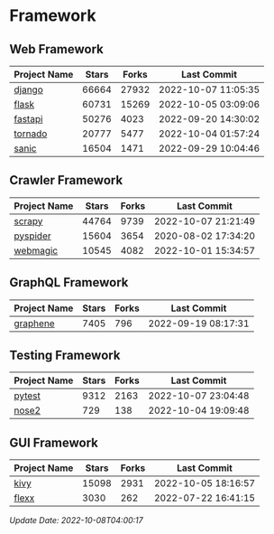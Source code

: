 # Framework

## Web Framework
| Project Name | Stars | Forks | Last Commit |
| ------------ | ----- | ----- | ----------- |
| [django](https://github.com/django/django) | 66664 | 27932 | 2022-10-07 11:05:35 |
| [flask](https://github.com/pallets/flask) | 60731 | 15269 | 2022-10-05 03:09:06 |
| [fastapi](https://github.com/tiangolo/fastapi) | 50276 | 4023 | 2022-09-20 14:30:02 |
| [tornado](https://github.com/tornadoweb/tornado) | 20777 | 5477 | 2022-10-04 01:57:24 |
| [sanic](https://github.com/sanic-org/sanic) | 16504 | 1471 | 2022-09-29 10:04:46 |

## Crawler Framework
| Project Name | Stars | Forks | Last Commit |
| ------------ | ----- | ----- | ----------- |
| [scrapy](https://github.com/scrapy/scrapy) | 44764 | 9739 | 2022-10-07 21:21:49 |
| [pyspider](https://github.com/binux/pyspider) | 15604 | 3654 | 2020-08-02 17:34:20 |
| [webmagic](https://github.com/code4craft/webmagic) | 10545 | 4082 | 2022-10-01 15:34:57 |

## GraphQL Framework
| Project Name | Stars | Forks | Last Commit |
| ------------ | ----- | ----- | ----------- |
| [graphene](https://github.com/graphql-python/graphene) | 7405 | 796 | 2022-09-19 08:17:31 |

## Testing Framework
| Project Name | Stars | Forks | Last Commit |
| ------------ | ----- | ----- | ----------- |
| [pytest](https://github.com/pytest-dev/pytest) | 9312 | 2163 | 2022-10-07 23:04:48 |
| [nose2](https://github.com/nose-devs/nose2) | 729 | 138 | 2022-10-04 19:09:48 |

## GUI Framework
| Project Name | Stars | Forks | Last Commit |
| ------------ | ----- | ----- | ----------- |
| [kivy](https://github.com/kivy/kivy) | 15098 | 2931 | 2022-10-05 18:16:57 |
| [flexx](https://github.com/flexxui/flexx) | 3030 | 262 | 2022-07-22 16:41:15 |

*Update Date: 2022-10-08T04:00:17*